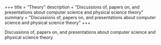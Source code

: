 +++
title = "Theory"
description = "Discussions of, papers on, and presentations about computer science and physical science theory"
summary = "Discussions of, papers on, and presentations about computer science and physical science theory"
+++

Discussions of, papers on, and presentations about computer science and physical science theory
